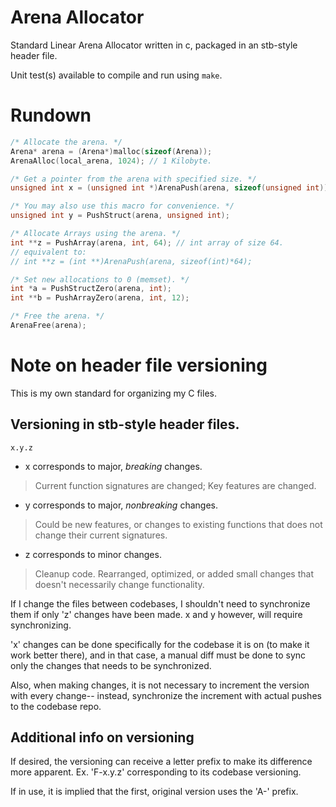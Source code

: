 
# Arena Allocator

Standard Linear Arena Allocator written in c,
packaged in an stb-style header file.

Unit test(s) available to compile and run using `make`.

# Rundown

```c
/* Allocate the arena. */
Arena* arena = (Arena*)malloc(sizeof(Arena));
ArenaAlloc(local_arena, 1024); // 1 Kilobyte.

/* Get a pointer from the arena with specified size. */
unsigned int x = (unsigned int *)ArenaPush(arena, sizeof(unsigned int));

/* You may also use this macro for convenience. */
unsigned int y = PushStruct(arena, unsigned int);

/* Allocate Arrays using the arena. */
int **z = PushArray(arena, int, 64); // int array of size 64.
// equivalent to:
// int **z = (int **)ArenaPush(arena, sizeof(int)*64);

/* Set new allocations to 0 (memset). */
int *a = PushStructZero(arena, int);
int **b = PushArrayZero(arena, int, 12);

/* Free the arena. */
ArenaFree(arena);
```

# Note on header file versioning

This is my own standard for organizing my C files.

## Versioning in stb-style header files.

```
x.y.z
```

- x corresponds to major, *breaking* changes.
>   Current function signatures are changed; Key features
>   are changed.
- y corresponds to major, *nonbreaking* changes.
>   Could be new features, or changes to existing functions
>   that does not change their current signatures.
- z corresponds to minor changes.
>    Cleanup code. Rearranged, optimized, or added small changes
>    that doesn't necessarily change functionality.

If I change the files between codebases, I shouldn't
need to synchronize them if only 'z' changes have been made.
x and y however, will require synchronizing.

'x' changes can be done specifically for the codebase
it is on (to make it work better there), and in that case,
a manual diff must be done to sync only the changes that
needs to be synchronized.

Also, when making changes, it is not necessary to increment
the version with every change-- instead, synchronize the
increment with actual pushes to the codebase repo.

## Additional info on versioning

If desired, the versioning can receive a letter prefix
to make its difference more apparent.
Ex. 'F-x.y.z' corresponding to its codebase versioning.

If in use, it is implied that the first, original version
uses the 'A-' prefix.
